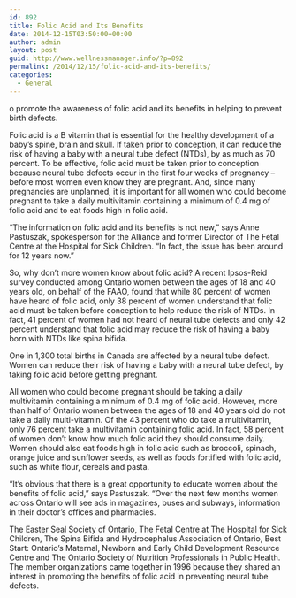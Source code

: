 ```yaml
---
id: 892
title: Folic Acid and Its Benefits
date: 2014-12-15T03:50:00+00:00
author: admin
layout: post
guid: http://www.wellnessmanager.info/?p=892
permalink: /2014/12/15/folic-acid-and-its-benefits/
categories:
  - General
---
```

o promote the awareness of folic acid and its benefits in helping to prevent birth defects.

Folic acid is a B vitamin that is essential for the healthy development of a baby&#8217;s spine, brain and skull. If taken prior to conception, it can reduce the risk of having a baby with a neural tube defect (NTDs), by as much as 70 percent. To be effective, folic acid must be taken prior to conception because neural tube defects occur in the first four weeks of pregnancy &#8211; before most women even know they are pregnant. And, since many pregnancies are unplanned, it is important for all women who could become pregnant to take a daily multivitamin containing a minimum of 0.4 mg of folic acid and to eat foods high in folic acid.

&#8220;The information on folic acid and its benefits is not new,&#8221; says Anne Pastuszak, spokesperson for the Alliance and former Director of The Fetal Centre at the Hospital for Sick Children. &#8220;In fact, the issue has been around for 12 years now.&#8221;

So, why don&#8217;t more women know about folic acid? A recent Ipsos-Reid survey conducted among Ontario women between the ages of 18 and 40 years old, on behalf of the FAAO, found that while 80 percent of women have heard of folic acid, only 38 percent of women understand that folic acid must be taken before conception to help reduce the risk of NTDs. In fact, 41 percent of women had not heard of neural tube defects and only 42 percent understand that folic acid may reduce the risk of having a baby born with NTDs like spina bifida.

One in 1,300 total births in Canada are affected by a neural tube defect. Women can reduce their risk of having a baby with a neural tube defect, by taking folic acid before getting pregnant.

All women who could become pregnant should be taking a daily multivitamin containing a minimum of 0.4 mg of folic acid. However, more than half of Ontario women between the ages of 18 and 40 years old do not take a daily multi-vitamin. Of the 43 percent who do take a multivitamin, only 76 percent take a multivitamin containing folic acid. In fact, 58 percent of women don&#8217;t know how much folic acid they should consume daily. Women should also eat foods high in folic acid such as broccoli, spinach, orange juice and sunflower seeds, as well as foods fortified with folic acid, such as white flour, cereals and pasta.

&#8220;It&#8217;s obvious that there is a great opportunity to educate women about the benefits of folic acid,&#8221; says Pastuszak. &#8220;Over the next few months women across Ontario will see ads in magazines, buses and subways, information in their doctor&#8217;s offices and pharmacies.

The Easter Seal Society of Ontario, The Fetal Centre at The Hospital for Sick Children, The Spina Bifida and Hydrocephalus Association of Ontario, Best Start: Ontario&#8217;s Maternal, Newborn and Early Child Development Resource Centre and The Ontario Society of Nutrition Professionals in Public Health. The member organizations came together in 1996 because they shared an interest in promoting the benefits of folic acid in preventing neural tube defects.